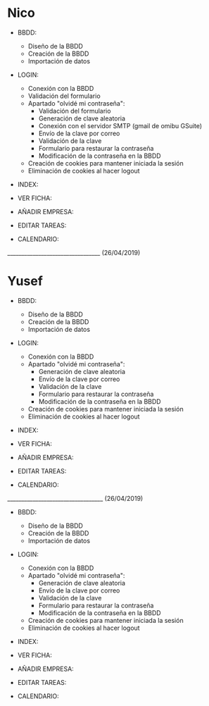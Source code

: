 # Nico

* BBDD:
    - Diseño de la BBDD
    - Creación de la BBDD
    - Importación de datos

* LOGIN:
    - Conexión con la BBDD
    + Validación del formulario
    - Apartado "olvidé mi contraseña":
        + Validación del formulario
        - Generación de clave aleatoria
        + Conexión con el servidor SMTP (gmail de omibu GSuite)
        - Envío de la clave por correo
        - Validación de la clave
        - Formulario para restaurar la contraseña
        - Modificación de la contraseña en la BBDD
    - Creación de cookies para mantener iniciada la sesión
    - Eliminación de cookies al hacer logout
* INDEX:

* VER FICHA:

* AÑADIR EMPRESA:

* EDITAR TAREAS:

* CALENDARIO:



_________________________________ (26/04/2019)

# Yusef

* BBDD:
    - Diseño de la BBDD
    - Creación de la BBDD
    - Importación de datos

* LOGIN:
    - Conexión con la BBDD
    - Apartado "olvidé mi contraseña":
        - Generación de clave aleatoria
        - Envío de la clave por correo
        - Validación de la clave
        - Formulario para restaurar la contraseña
        - Modificación de la contraseña en la BBDD
    - Creación de cookies para mantener iniciada la sesión
    - Eliminación de cookies al hacer logout
* INDEX:

* VER FICHA:

* AÑADIR EMPRESA:

* EDITAR TAREAS:

* CALENDARIO:



__________________________________ (26/04/2019)

* BBDD:
    - Diseño de la BBDD
    - Creación de la BBDD
    - Importación de datos

* LOGIN:
    - Conexión con la BBDD
    - Apartado "olvidé mi contraseña":
        - Generación de clave aleatoria
        - Envío de la clave por correo
        - Validación de la clave
        - Formulario para restaurar la contraseña
        - Modificación de la contraseña en la BBDD
    - Creación de cookies para mantener iniciada la sesión
    - Eliminación de cookies al hacer logout
* INDEX:

* VER FICHA:

* AÑADIR EMPRESA:

* EDITAR TAREAS:

* CALENDARIO:

